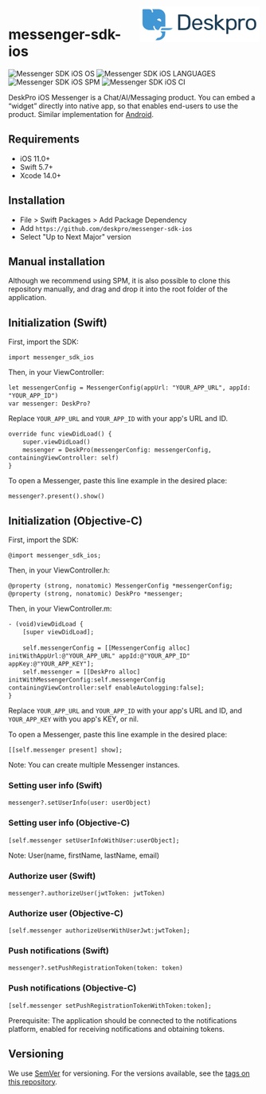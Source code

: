 <img align="right" alt="Deskpro" src="https://raw.githubusercontent.com/DeskproApps/bitrix24/master/docs/assets/deskpro-logo.svg" />


# messenger-sdk-ios

![Messenger SDK iOS OS](https://img.shields.io/badge/Platforms-_iOS_-Green?style=flat-square)
![Messenger SDK iOS LANGUAGES](https://img.shields.io/badge/Languages-Swift_|_ObjC-orange?style=flat-square)
![Messenger SDK iOS SPM](https://img.shields.io/badge/Swift_Package_Manager-compatible-green?style=flat-square)
![Messenger SDK iOS CI](https://github.com/deskpro/messenger-sdk-ios/actions/workflows/main.yml/badge.svg)

DeskPro iOS Messenger is a Chat/AI/Messaging product. You can embed a “widget” directly into native app, so that enables end-users to use the product. Similar implementation for [Android](https://github.com/deskpro/messenger-sdk-android).

## Requirements

- iOS 11.0+
- Swift 5.7+
- Xcode 14.0+


## Installation

- File > Swift Packages > Add Package Dependency
- Add `https://github.com/deskpro/messenger-sdk-ios`
- Select "Up to Next Major" version

## Manual installation
Although we recommend using SPM, it is also possible to clone this repository manually, and drag and drop it into the root folder of the application.

## Initialization (Swift)
First, import the SDK:
```
import messenger_sdk_ios
```

Then, in your ViewController:
```
let messengerConfig = MessengerConfig(appUrl: "YOUR_APP_URL", appId: "YOUR_APP_ID")
var messenger: DeskPro?
```

Replace `YOUR_APP_URL` and `YOUR_APP_ID` with your app's URL and ID.

```
override func viewDidLoad() {
    super.viewDidLoad()    
    messenger = DeskPro(messengerConfig: messengerConfig, containingViewController: self)
}
```


To open a Messenger, paste this line example in the desired place:
```
messenger?.present().show()
```


## Initialization (Objective-C)
First, import the SDK:
```
@import messenger_sdk_ios;
```

Then, in your ViewController.h:
```
@property (strong, nonatomic) MessengerConfig *messengerConfig;
@property (strong, nonatomic) DeskPro *messenger;
```

Then, in your ViewController.m:
```
- (void)viewDidLoad {
    [super viewDidLoad];

    self.messengerConfig = [[MessengerConfig alloc] initWithAppUrl:@"YOUR_APP_URL" appId:@"YOUR_APP_ID" appKey:@"YOUR_APP_KEY"];
    self.messenger = [[DeskPro alloc] initWithMessengerConfig:self.messengerConfig containingViewController:self enableAutologging:false];
}
```

Replace `YOUR_APP_URL` and `YOUR_APP_ID` with your app's URL and ID, and `YOUR_APP_KEY` with you app's KEY, or nil.


To open a Messenger, paste this line example in the desired place:
```
[[self.messenger present] show];
```


Note: You can create multiple Messenger instances.


### Setting user info (Swift)
```
messenger?.setUserInfo(user: userObject)
```

### Setting user info (Objective-C)
```
[self.messenger setUserInfoWithUser:userObject];
```

Note: User(name, firstName, lastName, email)

### Authorize user (Swift)
```
messenger?.authorizeUser(jwtToken: jwtToken)
```

### Authorize user (Objective-C)
```
[self.messenger authorizeUserWithUserJwt:jwtToken];
```

### Push notifications (Swift)
```
messenger?.setPushRegistrationToken(token: token)
```

### Push notifications (Objective-C)
```
[self.messenger setPushRegistrationTokenWithToken:token];
```


Prerequisite: The application should be connected to the notifications platform, enabled for receiving notifications and obtaining tokens.


## Versioning
We use [SemVer](http://semver.org/) for versioning. For the versions available, see the [tags on this repository](https://github.com/deskpro/messenger-sdk-ios/tags).

